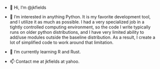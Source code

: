 - 👋 Hi, I’m @jkfields
- 👀 I’m interested in anything Python.  It is my favorite development tool, and I utilize it as much as possible.  I had a very specialized job in a tightly controlled computing environment, so the code I write typically runs on older python distributions, and I have very limited ability to add/use modules outside the baseline distribution.  As a result, I create a lot of simplified code to work around that limitation.

- 🌱 I’m currently learning R and Rust.
- 📫 Contact me at jkfields at yahoo.

<!---
jkfields/jkfields is a ✨ special ✨ repository because its `README.md` (this file) appears on your GitHub profile.
You can click the Preview link to take a look at your changes.
--->
